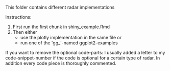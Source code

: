 This folder contains different radar implementations

Instructions: 
  1.  First run the first chunk in shiny_example.Rmd
  2.  Then either 
         -  use the plotly implementation in the same file or 
         -  run one of the 'gg_'-named ggplot2-examples

If you want to remove the optional code-parts: I usually added a letter to my code-snippet-number if the code is optional for a certain type of radar. In addition every code piece is thoroughly commented. 
